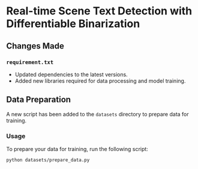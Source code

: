 # Real-time Scene Text Detection with Differentiable Binarization

## Changes Made

### `requirement.txt`
- Updated dependencies to the latest versions.
- Added new libraries required for data processing and model training.

## Data Preparation

A new script has been added to the `datasets` directory to prepare data for training. 

### Usage

To prepare your data for training, run the following script:

```sh
python datasets/prepare_data.py